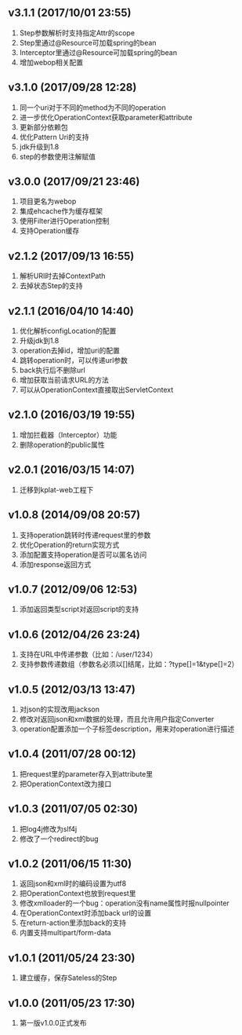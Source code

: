 v3.1.1 (2017/10/01 23:55)
--------------------------------------------------------------------
1. Step参数解析时支持指定Attr的scope
2. Step里通过@Resource可加载spring的bean
3. Interceptor里通过@Resource可加载spring的bean
4. 增加webop相关配置

v3.1.0 (2017/09/28 12:28)
--------------------------------------------------------------------
1. 同一个uri对于不同的method为不同的operation
2. 进一步优化OperationContext获取parameter和attribute
3. 更新部分依赖包
4. 优化Pattern Uri的支持
5. jdk升级到1.8
6. step的参数使用注解赋值

v3.0.0 (2017/09/21 23:46)
--------------------------------------------------------------------
1. 项目更名为webop
2. 集成ehcache作为缓存框架
3. 使用Filter进行Operation控制
4. 支持Operation缓存

v2.1.2 (2017/09/13 16:55)
--------------------------------------------------------------------
1. 解析URI时去掉ContextPath
2. 去掉状态Step的支持

v2.1.1 (2016/04/10 14:40)
--------------------------------------------------------------------
1. 优化解析configLocation的配置
2. 升级jdk到1.8
3. operation去掉id，增加uri的配置
4. 跳转operation时，可以传递url参数
5. back执行后不删除url
6. 增加获取当前请求URL的方法
7. 可以从OperationContext直接取出ServletContext

v2.1.0 (2016/03/19 19:55)
--------------------------------------------------------------------
1. 增加拦截器（Interceptor）功能
2. 删除operation的public属性

v2.0.1 (2016/03/15 14:07)
--------------------------------------------------------------------
1. 迁移到kplat-web工程下

v1.0.8 (2014/09/08 20:57)
--------------------------------------------------------------------
1. 支持operation跳转时传递request里的参数
2. 优化Operation的return实现方式
3. 添加配置支持operation是否可以匿名访问
4. 添加response返回方式

v1.0.7 (2012/09/06 12:53)
--------------------------------------------------------------------
1. 添加返回类型script对返回script的支持

v1.0.6 (2012/04/26 23:24)
--------------------------------------------------------------------
1. 支持在URL中传递参数（比如：/user/1234）
2. 支持参数传递数组（参数名必须以[]结尾，比如：?type[]=1&type[]=2）

v1.0.5 (2012/03/13 13:47)
--------------------------------------------------------------------
1. 对json的实现改用jackson
2. 修改对返回json和xml数据的处理，而且允许用户指定Converter
3. operation配置添加一个子标签description，用来对operation进行描述

v1.0.4 (2011/07/28 00:12)
--------------------------------------------------------------------
1. 把request里的parameter存入到attribute里
2. 把OperationContext改为接口

v1.0.3 (2011/07/05 02:30)
--------------------------------------------------------------------
1. 把log4j修改为slf4j
2. 修改了一个redirect的bug

v1.0.2 (2011/06/15 11:30)
--------------------------------------------------------------------
1. 返回json和xml时的编码设置为utf8
2. 把OperationContext也放到request里
3. 修改xmlloader的一个bug：operation没有name属性时报nullpointer
4. 在OperationContext时添加back url的设置
5. 在return-action里添加back的支持
6. 内置支持multipart/form-data

v1.0.1 (2011/05/24 23:30)
--------------------------------------------------------------------
1. 建立缓存，保存Sateless的Step

v1.0.0 (2011/05/23 17:30)
--------------------------------------------------------------------
1. 第一版v1.0.0正式发布